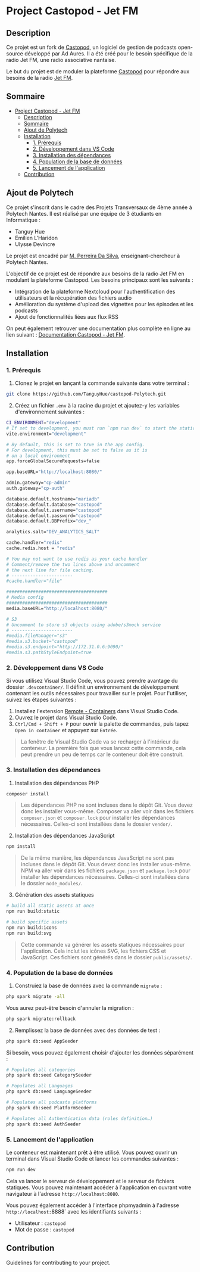 # Project Castopod - Jet FM

## Description

Ce projet est un fork de [Castopod](https://github.com/ad-aures/castopod), un logiciel de gestion de podcasts open-source développé par Ad Aures. Il a été créé pour le besoin spécifique de la radio Jet FM, une radio associative nantaise. 

Le but du projet est de moduler la plateforme [Castopod](https://castopod.org/fr/) pour répondre aux besoins de la radio [Jet FM](https://www.jetfm.fr/).

## Sommaire

- [Project Castopod - Jet FM](#project-castopod---jet-fm)
  - [Description](#description)
  - [Sommaire](#sommaire)
  - [Ajout de Polytech](#ajout-de-polytech)
  - [Installation](#installation)
    - [1. Prérequis](#1-prérequis)
    - [2. Développement dans VS Code](#2-développement-dans-vs-code)
    - [3. Installation des dépendances](#3-installation-des-dépendances)
    - [4. Population de la base de données](#4-population-de-la-base-de-données)
    - [5. Lancement de l'application](#5-lancement-de-lapplication)
  - [Contribution](#contribution)

## Ajout de Polytech

Ce projet s'inscrit dans le cadre des Projets Transversaux de 4ème année à Polytech Nantes. Il est réalisé par une équipe de 3 étudiants en Informatique :
  - Tanguy Hue
  - Emilien L'Haridon
  - Ulysse Devincre

Le projet est encadré par [M. Perreira Da Silva](https://www.univ-nantes.fr/matthieu-perreira-da-silva), enseignant-chercheur à Polytech Nantes.

L'objectif de ce projet est de répondre aux besoins de la radio Jet FM en modulant la plateforme Castopod. Les besoins principaux sont les suivants : 
- Intégration de la plateforme Nextcloud pour l'authentification des utilisateurs et la récupération des fichiers audio
- Amélioration du système d'upload des vignettes pour les épisodes et les podcasts
- Ajout de fonctionnalités liées aux flux RSS

On peut également retrouver une documentation plus complète en ligne au lien suivant : [Documentation Castopod - Jet FM](https://doc.dev.jetfm.fr/).

## Installation

### 1. Prérequis
1. Clonez le projet en lançant la commande suivante dans votre terminal :

```bash
git clone https://github.com/TanguyHue/castopod-Polytech.git
```

2. Créez un fichier `.env` à la racine du projet et ajoutez-y les variables d'environnement suivantes :

```bash
CI_ENVIRONMENT="development"
# If set to development, you must run `npm run dev` to start the static assets server
vite.environment="development"

# By default, this is set to true in the app config.
# For development, this must be set to false as it is
# on a local environment
app.forceGlobalSecureRequests=false

app.baseURL="http://localhost:8080/"

admin.gateway="cp-admin"
auth.gateway="cp-auth"

database.default.hostname="mariadb"
database.default.database="castopod"
database.default.username="castopod"
database.default.password="castopod"
database.default.DBPrefix="dev_"

analytics.salt="DEV_ANALYTICS_SALT"

cache.handler="redis"
cache.redis.host = "redis"

# You may not want to use redis as your cache handler
# Comment/remove the two lines above and uncomment
# the next line for file caching.
# -----------------------
#cache.handler="file"

######################################
# Media config
######################################
media.baseURL="http://localhost:8080/"

# S3
# Uncomment to store s3 objects using adobe/s3mock service
# -----------------------
#media.fileManager="s3"
#media.s3.bucket="castopod"
#media.s3.endpoint="http://172.31.0.6:9090/"
#media.s3.pathStyleEndpoint=true
```

### 2. Développement dans VS Code

Si vous utilisez Visual Studio Code, vous pouvez prendre avantage du dossier `.devcontainer/`. Il définit un environnement de développement contenant les outils nécessaires pour travailler sur le projet. Pour l'utiliser, suivez les étapes suivantes :

1. Installez l'extension [Remote - Containers](https://marketplace.visualstudio.com/items?itemName=ms-vscode-remote.remote-containers) dans Visual Studio Code.
2. Ouvrez le projet dans Visual Studio Code.
3. `Ctrl/Cmd + Shift + P` pour ouvrir la palette de commandes, puis tapez `Open in container` et appuyez sur `Entrée`.
> La fenêtre de Visual Studio Code va se recharger à l'intérieur du conteneur. La première fois que vous lancez cette commande, cela peut prendre un peu de temps car le conteneur doit être construit.

### 3. Installation des dépendances

1. Installation des dépendances PHP

```bash
composer install
```

> Les dépendances PHP ne sont incluses dans le dépôt Git. Vous devez donc les installer vous-même. Composer va aller voir dans les fichiers `composer.json` et `composer.lock` pour installer les dépendances nécessaires. Celles-ci sont installées dans le dossier `vendor/`.

2. Installation des dépendances JavaScript

```bash
npm install
```

> De la même manière, les dépendances JavaScript ne sont pas incluses dans le dépôt Git. Vous devez donc les installer vous-même. NPM va aller voir dans les fichiers `package.json` et `package.lock` pour installer les dépendances nécessaires. Celles-ci sont installées dans le dossier `node_modules/`.

3. Génération des assets statiques

```bash
# build all static assets at once
npm run build:static

# build specific assets
npm run build:icons
npm run build:svg
```

> Cette commande va générer les assets statiques nécessaires pour l'application. Cela inclut les icônes SVG, les fichiers CSS et JavaScript. Ces fichiers sont générés dans le dossier `public/assets/`.

### 4. Population de la base de données

1. Construiez la base de données avec la commande `migrate` : 

```bash	
php spark migrate -all
```

Vous aurez peut-être besoin d'annuler la migration : 

```bash
php spark migrate:rollback
```

2. Remplissez la base de données avec des données de test : 

```bash
php spark db:seed AppSeeder
```

Si besoin, vous pouvez également choisir d'ajouter les données séparément : 

```bash
# Populates all categories
php spark db:seed CategorySeeder

# Populates all Languages
php spark db:seed LanguageSeeder

# Populates all podcasts platforms
php spark db:seed PlatformSeeder

# Populates all Authentication data (roles definition…)
php spark db:seed AuthSeeder
```

### 5. Lancement de l'application

Le conteneur est maintenant prêt à être utilisé. Vous pouvez ouvrir un terminal dans Visual Studio Code et lancer les commandes suivantes :


```bash
npm run dev
```

Cela va lancer le serveur de développement et le serveur de fichiers statiques. Vous pouvez maintenant accéder à l'application en ouvrant votre navigateur à l'adresse `http://localhost:8080`.

Vous pouvez également accéder à l'interface phpmyadmin à l'adresse `http://localhost:`8888` avec les identifiants suivants :

- Utilisateur : `castopod`
- Mot de passe : `castopod`


## Contribution

Guidelines for contributing to your project.


